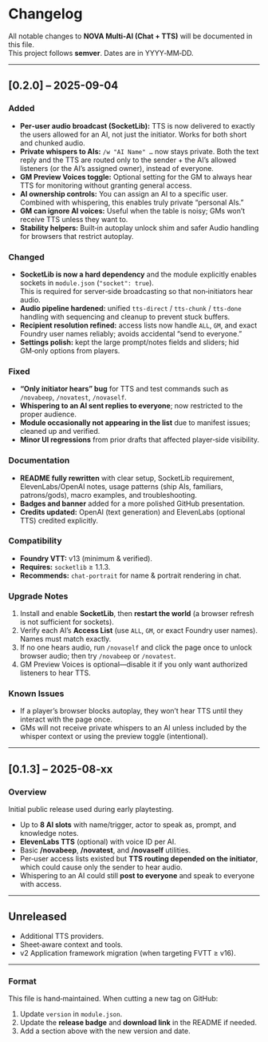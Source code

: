 # Changelog

All notable changes to **NOVA Multi‑AI (Chat + TTS)** will be documented in this file.  
This project follows **semver**. Dates are in YYYY‑MM‑DD.

---

## [0.2.0] – 2025-09-04

### Added
- **Per‑user audio broadcast (SocketLib):** TTS is now delivered to exactly the users allowed for an AI, not just the initiator. Works for both short and chunked audio.
- **Private whispers to AIs:** `/w "AI Name" …` now stays private. Both the text reply and the TTS are routed only to the sender + the AI’s allowed listeners (or the AI’s assigned owner), instead of everyone.
- **GM Preview Voices toggle:** Optional setting for the GM to always hear TTS for monitoring without granting general access.
- **AI ownership controls:** You can assign an AI to a specific user. Combined with whispering, this enables truly private “personal AIs.”
- **GM can ignore AI voices:** Useful when the table is noisy; GMs won’t receive TTS unless they want to.
- **Stability helpers:** Built‑in autoplay unlock shim and safer Audio handling for browsers that restrict autoplay.

### Changed
- **SocketLib is now a hard dependency** and the module explicitly enables sockets in `module.json` (`"socket": true`).  
  This is required for server‑side broadcasting so that non‑initiators hear audio.
- **Audio pipeline hardened:** unified `tts-direct` / `tts-chunk` / `tts-done` handling with sequencing and cleanup to prevent stuck buffers.
- **Recipient resolution refined:** access lists now handle `ALL`, `GM`, and exact Foundry user names reliably; avoids accidental “send to everyone.”
- **Settings polish:** kept the large prompt/notes fields and sliders; hid GM‑only options from players.

### Fixed
- **“Only initiator hears” bug** for TTS and test commands such as `/novabeep`, `/novatest`, `/novaself`.
- **Whispering to an AI sent replies to everyone**; now restricted to the proper audience.
- **Module occasionally not appearing in the list** due to manifest issues; cleaned up and verified.
- **Minor UI regressions** from prior drafts that affected player‑side visibility.

### Documentation
- **README fully rewritten** with clear setup, SocketLib requirement, ElevenLabs/OpenAI notes, usage patterns (ship AIs, familiars, patrons/gods), macro examples, and troubleshooting.
- **Badges and banner** added for a more polished GitHub presentation.
- **Credits updated:** OpenAI (text generation) and ElevenLabs (optional TTS) credited explicitly.

### Compatibility
- **Foundry VTT:** v13 (minimum & verified).
- **Requires:** `socketlib` ≥ 1.1.3.  
- **Recommends:** `chat-portrait` for name & portrait rendering in chat.

### Upgrade Notes
1. Install and enable **SocketLib**, then **restart the world** (a browser refresh is not sufficient for sockets).
2. Verify each AI’s **Access List** (use `ALL`, `GM`, or exact Foundry user names). Names must match exactly.
3. If no one hears audio, run `/novaself` and click the page once to unlock browser audio; then try `/novabeep` or `/novatest`.
4. GM Preview Voices is optional—disable it if you only want authorized listeners to hear TTS.

### Known Issues
- If a player’s browser blocks autoplay, they won’t hear TTS until they interact with the page once.
- GMs will not receive private whispers to an AI unless included by the whisper context or using the preview toggle (intentional).

---

## [0.1.3] – 2025-08-xx

### Overview
Initial public release used during early playtesting.

- Up to **8 AI slots** with name/trigger, actor to speak as, prompt, and knowledge notes.
- **ElevenLabs TTS** (optional) with voice ID per AI.
- Basic **/novabeep**, **/novatest**, and **/novaself** utilities.
- Per‑user access lists existed but **TTS routing depended on the initiator**, which could cause only the sender to hear audio.
- Whispering to an AI could still **post to everyone** and speak to everyone with access.

---

## Unreleased
- Additional TTS providers.
- Sheet‑aware context and tools.
- v2 Application framework migration (when targeting FVTT ≥ v16).

---

### Format
This file is hand‑maintained. When cutting a new tag on GitHub:
1. Update `version` in `module.json`.
2. Update the **release badge** and **download link** in the README if needed.
3. Add a section above with the new version and date.
